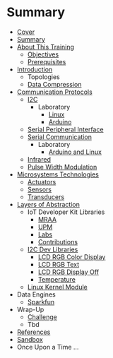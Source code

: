# Summary

* [Cover](README.md)
* [Summary](SUMMARY.md)
* [About This Training](documentation/AboutThisTraining.md)
   * [Objectives](documentation/Objectives.md)
   * [Prerequisites](documentation/Prerequisites.md)
* [Introduction](documentation/SensorsActuators.md)
   * Topologies
   * [Data Compression](documentation/DataCompression.md)
* [Communication Protocols](documentation/Protocols.md)
   * [I2C](documentation/documentation/I2C.md)
       * Laboratory
           * [Linux](documentation/I2CLinux.md)
           * [Arduino](documentation/I2CArduino.md)
   * [Serial Peripheral Interface](documentation/SerialPeripheralInterface.md)
   * [Serial Communication](documentation/SerialCommunication.md)
       * Laboratory
           * [Arduino and Linux](documentation/SerialCommunicationArduinoAndLinux.md)
   * [Infrared](documentation/Infrared.md)
   * [Pulse Width Modulation](documentation/PulseWidthModulation.md)
* [Microsystems Technologies](documentation/MicrosystemsTechnology.md)
   * [Actuators](documentation/Actuators.md)
   * [Sensors](documentation/Sensors.md)
   * [Transducers](documentation/Transducers.md)
* [Layers of Abstraction](documentation/LayersOfAbstraction.md)
   * IoT Developer Kit Libraries
       * [MRAA](documentation/Mraa.md)
       * [UPM](documentation/Upm.md)
       * [Labs](documentation/LibrariesLabs.md)
       * [Contributions](documentation/LibrariesContributions.md)
   * [I2C Dev Libraries](documentation/I2CDevLibraries.md)
       * [LCD RGB Color Display](documentation/DisplayColor.md)
       * [LCD RGB Text](documentation/Text.md)
       * [LCD RGB Display Off](documentation/LcdOff.md)
       * [Temperature](documentation/Temperature.md)
   * [Linux Kernel Module](documentation/LinuxKernelModule.md)
* Data Engines
   * [Sparkfun](documentation/SparkfunData.md)
* Wrap-Up
   * [Challenge](documentation/Challenge.md)
   * Tbd
* [References](documentation/References.md)
* [Sandbox](documentation/Sandbox.md)
* Once Upon a Time ...


